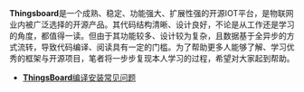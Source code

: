 **Thingsboard**是一个成熟、稳定、功能强大、扩展性强的开源IOT平台，是物联网业内被广泛选择的开源产品。其代码结构清晰、设计良好，不论是从工作还是学习的角度，都值得一读。但由于其功能较多、设计较为复杂，且数据基于全异步的方式流转，导致代码编译、阅读具有一定的门槛。为了帮助更多人能够了解、学习优秀的框架与开源项目，笔者将一步步复现本人学习的过程，希望对大家起到帮助。

- [**ThingsBoard**编译安装常见问题](thingsaotd_install_problems.md)